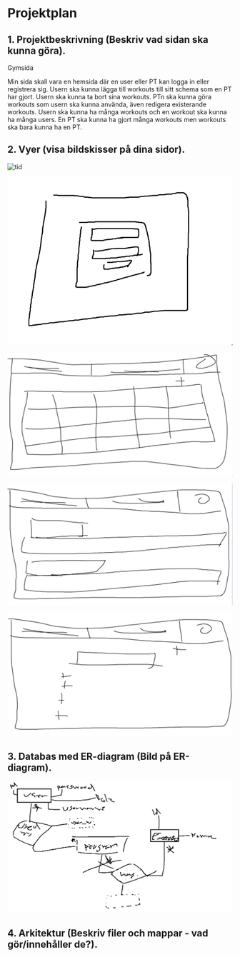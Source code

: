 # Projektplan

## 1. Projektbeskrivning (Beskriv vad sidan ska kunna göra).
Gymsida

Min sida skall vara en hemsida där en user eller PT kan logga in eller registrera sig. Usern ska kunna lägga till workouts till sitt schema som en PT har gjort. Usern ska kunna ta bort sina workouts. PTn ska kunna göra workouts som usern ska kunna använda, även redigera existerande workouts. Usern ska kunna ha många workouts och en workout ska kunna ha många users. En PT ska kunna ha gjort många workouts men workouts ska bara kunna ha en PT.
## 2. Vyer (visa bildskisser på dina sidor).

![tid](tid.png)

![loggain](loggain.png)

![schema](schema.png)

![program](program.png)

![skapa](skapa.png)

## 3. Databas med ER-diagram (Bild på ER-diagram).
![ER](ER.png)

## 4. Arkitektur (Beskriv filer och mappar - vad gör/innehåller de?).


